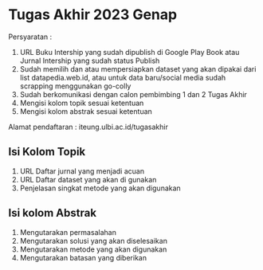 # Tugas Akhir 2023 Genap

Persyaratan :
1. URL Buku Intership yang sudah dipublish di Google Play Book atau Jurnal Intership yang sudah status Publish
2. Sudah memilih dan atau mempersiapkan dataset yang akan dipakai dari list datapedia.web.id, atau untuk data baru/social media sudah scrapping menggunakan go-colly
3. Sudah berkomunikasi dengan calon pembimbing 1 dan 2 Tugas Akhir
4. Mengisi kolom topik sesuai ketentuan
5. Mengisi kolom abstrak sesuai ketentuan

Alamat pendaftaran : iteung.ulbi.ac.id/tugasakhir

## Isi Kolom Topik

1. URL Daftar jurnal yang menjadi acuan
2. URL Daftar dataset yang akan di gunakan
3. Penjelasan singkat metode yang akan digunakan

## Isi kolom Abstrak

1. Mengutarakan permasalahan
2. Mengutarakan solusi yang akan diselesaikan
3. Mengutarakan metode yang akan digunakan
4. Mengutarakan batasan yang diberikan

